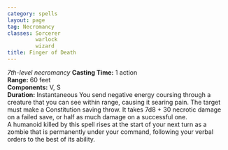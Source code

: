```yaml
---
category: spells
layout: page
tag: Necromancy
classes: Sorcerer
         warlock
         wizard
title: Finger of Death 
---
```

_7th-level necromancy_ 
**Casting Time:** 1 action    
**Range:** 60 feet    
**Components:** V, S    
**Duration:** Instantaneous 
You send negative energy coursing through a creature that you can see within range, causing it searing pain. The target must make a Constitution saving throw. It takes 7d8 + 30 necrotic damage on a failed save, or half as much damage on a successful one.    
A humanoid killed by this spell rises at the start of your next turn as a zombie that is permanently under your command, following your verbal orders to the best of its ability. 